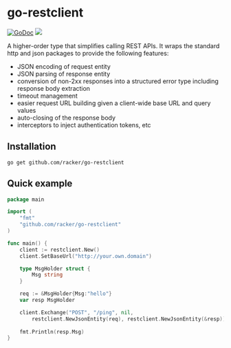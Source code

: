 # go-restclient 

[![GoDoc](https://godoc.org/github.com/racker/go-restclient?status.svg)](https://godoc.org/github.com/racker/go-restclient)
[![](https://img.shields.io/badge/go.dev-module-007D9C)](https://pkg.go.dev/github.com/racker/go-restclient)

A higher-order type that simplifies calling REST APIs. It wraps the standard http and json packages to provide the following features:

- JSON encoding of request entity
- JSON parsing of response entity
- conversion of non-2xx responses into a structured error type including response body extraction
- timeout management
- easier request URL building given a client-wide base URL and query values
- auto-closing of the response body
- interceptors to inject authentication tokens, etc

## Installation

`go get github.com/racker/go-restclient`

## Quick example

```go
package main

import (
	"fmt"
	"github.com/racker/go-restclient"
)

func main() {
	client := restclient.New()
	client.SetBaseUrl("http://your.own.domain")

	type MsgHolder struct {
		Msg string
	}

	req := &MsgHolder{Msg:"hello"}
	var resp MsgHolder

	client.Exchange("POST", "/ping", nil,
		restclient.NewJsonEntity(req), restclient.NewJsonEntity(&resp))
    
  	fmt.Println(resp.Msg)
}
```

[doc-img]: https://godoc.org/github.com/racker/go-restclient?status.svg
[doc]: https://godoc.org/github.com/racker/go-restclient
